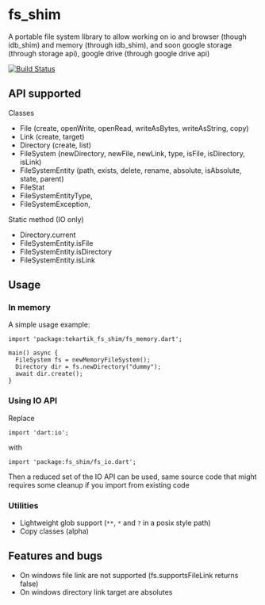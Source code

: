 # fs_shim

A portable file system library to allow working on io and browser (though idb_shim) and memory (through idb_shim), 
and soon google storage (through storage api), google drive (through google drive api)

[![Build Status](https://travis-ci.org/tekartik/fs_shim.dart.svg?branch=master)](https://travis-ci.org/tekartik/fs_shim.dart)

## API supported

Classes

- File (create, openWrite, openRead, writeAsBytes, writeAsString, copy)
- Link (create, target)
- Directory (create, list)
- FileSystem (newDirectory, newFile, newLink, type, isFile, isDirectory, isLink)
- FileSystemEntity (path, exists, delete, rename, absolute, isAbsolute, state, parent)
- FileStat
- FileSystemEntityType,
- FileSystemException,

Static method (IO only)

- Directory.current
- FileSystemEntity.isFile
- FileSystemEntity.isDirectory
- FileSystemEntity.isLink

## Usage

### In memory

A simple usage example:

    import 'package:tekartik_fs_shim/fs_memory.dart';

    main() async {
      FileSystem fs = newMemoryFileSystem();
      Directory dir = fs.newDirectory("dummy");
      await dir.create();
    }

### Using IO API

Replace

    import 'dart:io';

with

    import 'package:fs_shim/fs_io.dart';

Then a reduced set of the IO API can be used, same source code that might requires some cleanup if you import from
existing code

### Utilities

* Lightweight glob support (`**`, `*` and `?` in a posix style path)
* Copy classes (alpha)

## Features and bugs

* On windows file link are not supported (fs.supportsFileLink returns false)
* On windows directory link target are absolutes

